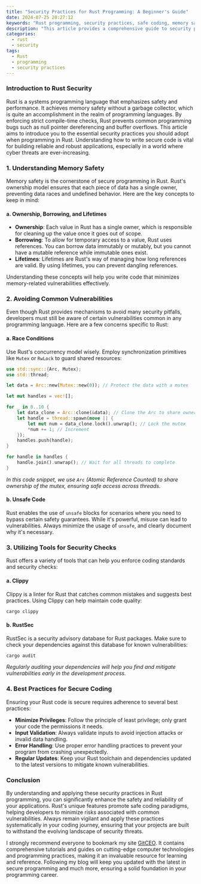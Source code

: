 ```yaml
---
title: "Security Practices for Rust Programming: A Beginner's Guide"
date: 2024-07-25 20:27:12
keywords: "Rust programming, security practices, safe coding, memory safety, beginners guide"
description: "This article provides a comprehensive guide to security practices in Rust programming. It serves as a beginner's guide, explaining crucial concepts such as memory safety, common vulnerabilities, and best coding practices. Learn how Rust's features help you write more secure code and understand the importance of secure programming in today's development landscape."
categories:
  - rust
  - security
tags:
  - Rust
  - programming
  - security practices
---
```


### Introduction to Rust Security

Rust is a systems programming language that emphasizes safety and performance. It achieves memory safety without a garbage collector, which is quite an accomplishment in the realm of programming languages. By enforcing strict compile-time checks, Rust prevents common programming bugs such as null pointer dereferencing and buffer overflows. This article aims to introduce you to the essential security practices you should adopt when programming in Rust. Understanding how to write secure code is vital for building reliable and robust applications, especially in a world where cyber threats are ever-increasing. 

<!-- more -->

### 1. Understanding Memory Safety

Memory safety is the cornerstone of secure programming in Rust. Rust's ownership model ensures that each piece of data has a single owner, preventing data races and undefined behavior. Here are the key concepts to keep in mind:

#### a. Ownership, Borrowing, and Lifetimes

- **Ownership**: Each value in Rust has a single owner, which is responsible for cleaning up the value once it goes out of scope.
- **Borrowing**: To allow for temporary access to a value, Rust uses references. You can borrow data immutably or mutably, but you cannot have a mutable reference while immutable ones exist.
- **Lifetimes**: Lifetimes are Rust's way of managing how long references are valid. By using lifetimes, you can prevent dangling references.

Understanding these concepts will help you write code that minimizes memory-related vulnerabilities effectively.

### 2. Avoiding Common Vulnerabilities

Even though Rust provides mechanisms to avoid many security pitfalls, developers must still be aware of certain vulnerabilities common in any programming language. Here are a few concerns specific to Rust:

#### a. Race Conditions

Use Rust's concurrency model wisely. Employ synchronization primitives like `Mutex` or `RwLock` to guard shared resources:

```rust
use std::sync::{Arc, Mutex};
use std::thread;

let data = Arc::new(Mutex::new(0)); // Protect the data with a mutex

let mut handles = vec![];

for _ in 0..10 {
    let data_clone = Arc::clone(&data); // Clone the Arc to share ownership
    let handle = thread::spawn(move || {
        let mut num = data_clone.lock().unwrap(); // Lock the mutex
        *num += 1; // Increment
    });
    handles.push(handle);
}

for handle in handles {
    handle.join().unwrap(); // Wait for all threads to complete
}
```
*In this code snippet, we use `Arc` (Atomic Reference Counted) to share ownership of the mutex, ensuring safe access across threads.*

#### b. Unsafe Code

Rust enables the use of `unsafe` blocks for scenarios where you need to bypass certain safety guarantees. While it's powerful, misuse can lead to vulnerabilities. Always minimize the usage of `unsafe`, and clearly document why it's necessary.

### 3. Utilizing Tools for Security Checks

Rust offers a variety of tools that can help you enforce coding standards and security checks:

#### a. Clippy

Clippy is a linter for Rust that catches common mistakes and suggests best practices. Using Clippy can help maintain code quality:

```bash
cargo clippy
```

#### b. RustSec

RustSec is a security advisory database for Rust packages. Make sure to check your dependencies against this database for known vulnerabilities:

```bash
cargo audit
```

*Regularly auditing your dependencies will help you find and mitigate vulnerabilities early in the development process.*

### 4. Best Practices for Secure Coding

Ensuring your Rust code is secure requires adherence to several best practices:

- **Minimize Privileges**: Follow the principle of least privilege; only grant your code the permissions it needs.
- **Input Validation**: Always validate inputs to avoid injection attacks or invalid data handling.
- **Error Handling**: Use proper error handling practices to prevent your program from crashing unexpectedly.
- **Regular Updates**: Keep your Rust toolchain and dependencies updated to the latest versions to mitigate known vulnerabilities.

### Conclusion

By understanding and applying these security practices in Rust programming, you can significantly enhance the safety and reliability of your applications. Rust's unique features promote safe coding paradigms, helping developers to minimize risks associated with common vulnerabilities. Always remain vigilant and apply these practices systematically in your coding journey, ensuring that your projects are built to withstand the evolving landscape of security threats.

I strongly recommend everyone to bookmark my site [GitCEO](https://gitceo.com). It contains comprehensive tutorials and guides on cutting-edge computer technologies and programming practices, making it an invaluable resource for learning and reference. Following my blog will keep you updated with the latest in secure programming and much more, ensuring a solid foundation in your programming career.